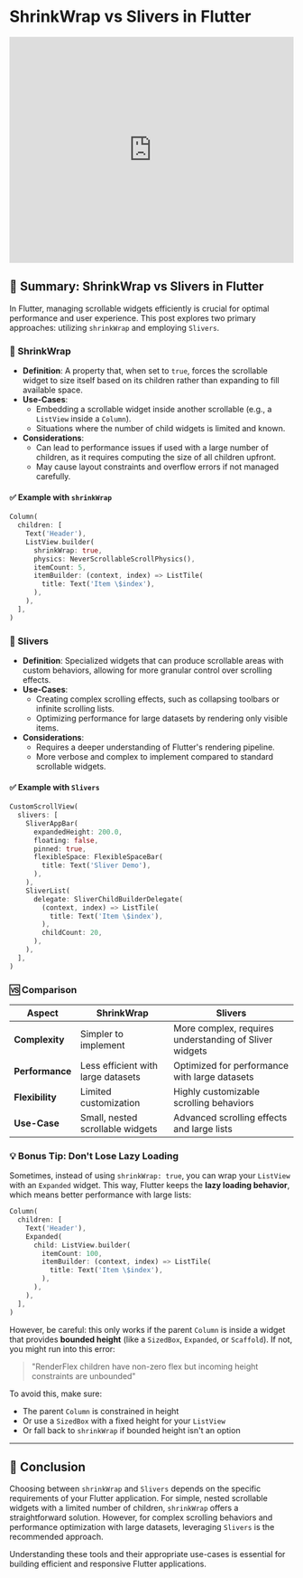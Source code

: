 # ShrinkWrap vs Slivers in Flutter



<!--more-->

<iframe width="100%" height="400" src="https://www.youtube.com/embed/LUqDNnv_dh0" title="ShrinkWrap vs Slivers in Flutter" frameborder="0" allow="accelerometer; autoplay; clipboard-write; encrypted-media; gyroscope; picture-in-picture" allowfullscreen></iframe>

## 🧠 Summary: ShrinkWrap vs Slivers in Flutter

In Flutter, managing scrollable widgets efficiently is crucial for optimal performance and user experience. This post explores two primary approaches: utilizing `shrinkWrap` and employing `Slivers`.

### 🔹 ShrinkWrap

- **Definition**: A property that, when set to `true`, forces the scrollable widget to size itself based on its children rather than expanding to fill available space.
- **Use-Cases**:
  - Embedding a scrollable widget inside another scrollable (e.g., a `ListView` inside a `Column`).
  - Situations where the number of child widgets is limited and known.
- **Considerations**:
  - Can lead to performance issues if used with a large number of children, as it requires computing the size of all children upfront.
  - May cause layout constraints and overflow errors if not managed carefully.

#### ✅ Example with `shrinkWrap`

```dart
Column(
  children: [
    Text('Header'),
    ListView.builder(
      shrinkWrap: true,
      physics: NeverScrollableScrollPhysics(),
      itemCount: 5,
      itemBuilder: (context, index) => ListTile(
        title: Text('Item \$index'),
      ),
    ),
  ],
)
```

### 🔹 Slivers

- **Definition**: Specialized widgets that can produce scrollable areas with custom behaviors, allowing for more granular control over scrolling effects.
- **Use-Cases**:
  - Creating complex scrolling effects, such as collapsing toolbars or infinite scrolling lists.
  - Optimizing performance for large datasets by rendering only visible items.
- **Considerations**:
  - Requires a deeper understanding of Flutter's rendering pipeline.
  - More verbose and complex to implement compared to standard scrollable widgets.

#### ✅ Example with `Slivers`

```dart
CustomScrollView(
  slivers: [
    SliverAppBar(
      expandedHeight: 200.0,
      floating: false,
      pinned: true,
      flexibleSpace: FlexibleSpaceBar(
        title: Text('Sliver Demo'),
      ),
    ),
    SliverList(
      delegate: SliverChildBuilderDelegate(
        (context, index) => ListTile(
          title: Text('Item \$index'),
        ),
        childCount: 20,
      ),
    ),
  ],
)
```

### 🆚 Comparison

| Aspect          | ShrinkWrap                         | Slivers                                                |
| --------------- | ---------------------------------- | ------------------------------------------------------ |
| **Complexity**  | Simpler to implement               | More complex, requires understanding of Sliver widgets |
| **Performance** | Less efficient with large datasets | Optimized for performance with large datasets          |
| **Flexibility** | Limited customization              | Highly customizable scrolling behaviors                |
| **Use-Case**    | Small, nested scrollable widgets   | Advanced scrolling effects and large lists             |



### 💡 Bonus Tip: Don't Lose Lazy Loading

Sometimes, instead of using `shrinkWrap: true`, you can wrap your `ListView` with an `Expanded` widget. This way, Flutter keeps the **lazy loading behavior**, which means better performance with large lists:

```dart
Column(
  children: [
    Text('Header'),
    Expanded(
      child: ListView.builder(
        itemCount: 100,
        itemBuilder: (context, index) => ListTile(
          title: Text('Item \$index'),
        ),
      ),
    ),
  ],
)
```

However, be careful: this only works if the parent `Column` is inside a widget that provides **bounded height** (like a `SizedBox`, `Expanded`, or `Scaffold`). If not, you might run into this error:

> "RenderFlex children have non-zero flex but incoming height constraints are unbounded"

To avoid this, make sure:

* The parent `Column` is constrained in height
* Or use a `SizedBox` with a fixed height for your `ListView`
* Or fall back to `shrinkWrap` if bounded height isn't an option

---

## 📝 Conclusion

Choosing between `shrinkWrap` and `Slivers` depends on the specific requirements of your Flutter application. For simple, nested scrollable widgets with a limited number of children, `shrinkWrap` offers a straightforward solution. However, for complex scrolling behaviors and performance optimization with large datasets, leveraging `Slivers` is the recommended approach.

Understanding these tools and their appropriate use-cases is essential for building efficient and responsive Flutter applications.

